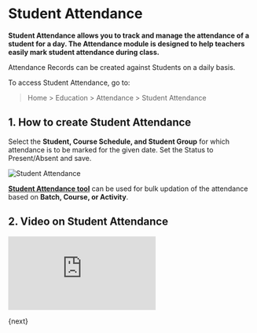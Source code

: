 <!-- add-breadcrumbs -->
# Student Attendance

**Student Attendance allows you to track and manage the attendance of a student for a day. The Attendance module is designed to help teachers easily mark student attendance during class.**

Attendance Records can be created against Students on a daily basis.

To access Student Attendance, go to:

> Home > Education > Attendance > Student Attendance

## 1. How to create Student Attendance

Select the **Student, Course Schedule, and Student Group** for which attendance is to be marked for the given date. Set the Status to Present/Absent and save.

![Student Attendance](/docs/v12/assets/img/education/education-student-attendance-1.gif)

**[Student Attendance tool](/docs/v12/user/manual/en/education/student-attendance-tool)** can be used for bulk updation of the attendance based on **Batch, Course, or Activity**.

## 2. Video on Student Attendance

<div>
    <div class='embed-container'>
        <iframe src='https://www.youtube.com/embed//j9pgkPuyiaI' frameborder='0' allowfullscreen>
        </iframe>
    </div>
</div>

{next}